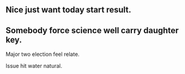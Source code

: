 ## Nice just want today start result.

## Somebody force science well carry daughter key.

Major two election feel relate.

Issue hit water natural.